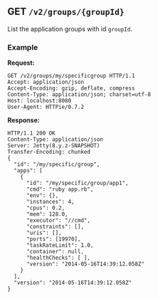 ## GET `/v2/groups/{groupId}`

List the application groups with id `groupId`.

### Example

**Request:**

```
GET /v2/groups/my/specificgroup HTTP/1.1
Accept: application/json
Accept-Encoding: gzip, deflate, compress
Content-Type: application/json; charset=utf-8
Host: localhost:8080
User-Agent: HTTPie/0.7.2
```

**Response:**

```
HTTP/1.1 200 OK
Content-Type: application/json
Server: Jetty(8.y.z-SNAPSHOT)
Transfer-Encoding: chunked
{
  "id": "/my/specific/group",
  "apps": [
    {
      "id": "/my/specific/group/app1",
      "cmd": "ruby app.rb",
      "env": {},
      "instances": 4,
      "cpus": 0.2,
      "mem": 128.0,
      "executor": "//cmd",
      "constraints": [],
      "uris": [],
      "ports": [19970],
      "taskRateLimit": 1.0,
      "container": null,
      "healthChecks": [ ],
      "version": "2014-05-16T14:39:12.058Z"
    }
  ],
  "version": "2014-05-16T14:39:12.058Z"
}
```
